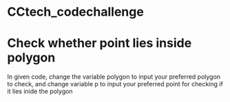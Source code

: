 # CCtech_codechallenge
# Check whether point lies inside polygon

  In given code, change the variable polygon to input your preferred polygon to check, and change variable p to input your preferred point for checking if it lies inide the polygon
